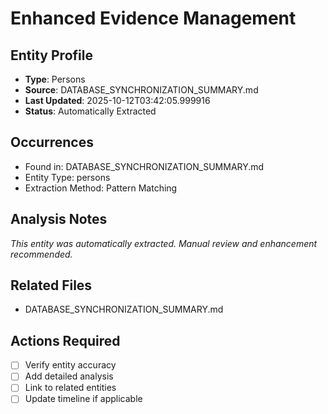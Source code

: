 # Enhanced Evidence Management

## Entity Profile
- **Type**: Persons
- **Source**: DATABASE_SYNCHRONIZATION_SUMMARY.md
- **Last Updated**: 2025-10-12T03:42:05.999916
- **Status**: Automatically Extracted

## Occurrences
- Found in: DATABASE_SYNCHRONIZATION_SUMMARY.md
- Entity Type: persons
- Extraction Method: Pattern Matching

## Analysis Notes
*This entity was automatically extracted. Manual review and enhancement recommended.*

## Related Files
- DATABASE_SYNCHRONIZATION_SUMMARY.md

## Actions Required
- [ ] Verify entity accuracy
- [ ] Add detailed analysis
- [ ] Link to related entities
- [ ] Update timeline if applicable
